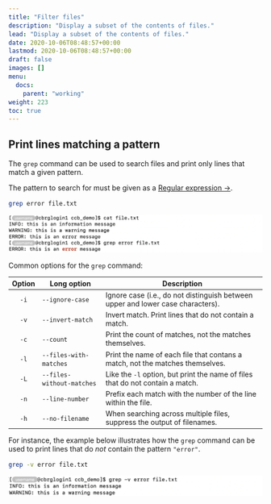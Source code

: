 ```yaml
---
title: "Filter files"
description: "Display a subset of the contents of files."
lead: "Display a subset of the contents of files."
date: 2020-10-06T08:48:57+00:00
lastmod: 2020-10-06T08:48:57+00:00
draft: false
images: []
menu:
  docs:
    parent: "working"
weight: 223
toc: true
---
```


## Print lines matching a pattern

The `grep` command can be used to search files and print only lines that
match a given pattern.

The pattern to search for must be given as a [Regular expression →][regular-expression-info].

```bash
grep error file.txt 
```

![Printing lines that match a pattern in a file.](grep.png)

Common options for the `grep` command:

| Option | Long option | Description |
|:------:| ----------- | ----------- |
|  `-i`  | `--ignore-case` | Ignore case (i.e., do not distinguish between upper and lower case characters).  |
|  `-v`  | `--invert-match` | Invert match. Print lines that do not contain a match. |
|  `-c`  | `--count`   | Print the count of matches, not the matches themselves. |
|  `-l`  | `--files-with-matches` | Print the name of each file that contans a match, not the matches themselves. |
|  `-L`  | `--files-without-matches` | Like the `-l` option, but print the name of files that do not contain a match. |
|  `-n`  | `--line-number` | Prefix each match with the number of the line within the file. |
|  `-h`  | `--no-filename` | When searching across multiple files, suppress the output of filenames. |

For instance, the example below illustrates how the `grep` command can be used
to print lines that do _not_ contain the pattern `"error"`.

```bash
grep -v error file.txt
```

![Printing lines that do not match a pattern in a file.](grep-v.png)

<!-- Link definitions -->

[regular-expression-info]: https://www.regular-expressions.info/quickstart.html
